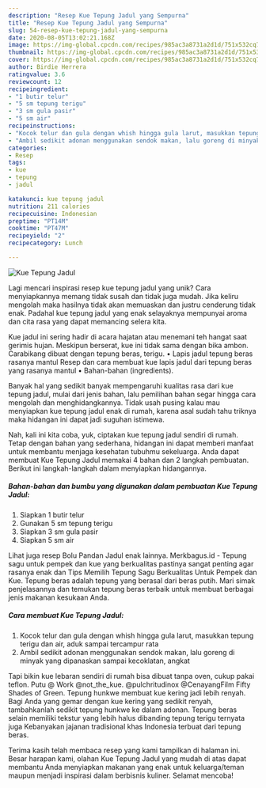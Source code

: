 ```yaml
---
description: "Resep Kue Tepung Jadul yang Sempurna"
title: "Resep Kue Tepung Jadul yang Sempurna"
slug: 54-resep-kue-tepung-jadul-yang-sempurna
date: 2020-08-05T13:02:21.168Z
image: https://img-global.cpcdn.com/recipes/985ac3a8731a2d1d/751x532cq70/kue-tepung-jadul-foto-resep-utama.jpg
thumbnail: https://img-global.cpcdn.com/recipes/985ac3a8731a2d1d/751x532cq70/kue-tepung-jadul-foto-resep-utama.jpg
cover: https://img-global.cpcdn.com/recipes/985ac3a8731a2d1d/751x532cq70/kue-tepung-jadul-foto-resep-utama.jpg
author: Birdie Herrera
ratingvalue: 3.6
reviewcount: 12
recipeingredient:
- "1 butir telur"
- "5 sm tepung terigu"
- "3 sm gula pasir"
- "5 sm air"
recipeinstructions:
- "Kocok telur dan gula dengan whish hingga gula larut, masukkan tepung terigu dan air, aduk sampai tercampur rata"
- "Ambil sedikit adonan menggunakan sendok makan, lalu goreng di minyak yang dipanaskan sampai kecoklatan, angkat"
categories:
- Resep
tags:
- kue
- tepung
- jadul

katakunci: kue tepung jadul 
nutrition: 211 calories
recipecuisine: Indonesian
preptime: "PT14M"
cooktime: "PT47M"
recipeyield: "2"
recipecategory: Lunch

---
```



![Kue Tepung Jadul](https://img-global.cpcdn.com/recipes/985ac3a8731a2d1d/751x532cq70/kue-tepung-jadul-foto-resep-utama.jpg)

Lagi mencari inspirasi resep kue tepung jadul yang unik? Cara menyiapkannya memang tidak susah dan tidak juga mudah. Jika keliru mengolah maka hasilnya tidak akan memuaskan dan justru cenderung tidak enak. Padahal kue tepung jadul yang enak selayaknya mempunyai aroma dan cita rasa yang dapat memancing selera kita.

Kue jadul ini sering hadir di acara hajatan atau menemani teh hangat saat gerimis hujan. Meskipun berserat, kue ini tidak sama dengan bika ambon. Carabikang dibuat dengan tepung beras, terigu. • Lapis jadul tepung beras rasanya mantul Resep dan cara membuat kue lapis jadul dari tepung beras yang rasanya mantul • Bahan-bahan (ingredients).

Banyak hal yang sedikit banyak mempengaruhi kualitas rasa dari kue tepung jadul, mulai dari jenis bahan, lalu pemilihan bahan segar hingga cara mengolah dan menghidangkannya. Tidak usah pusing kalau mau menyiapkan kue tepung jadul enak di rumah, karena asal sudah tahu triknya maka hidangan ini dapat jadi suguhan istimewa.


Nah, kali ini kita coba, yuk, ciptakan kue tepung jadul sendiri di rumah. Tetap dengan bahan yang sederhana, hidangan ini dapat memberi manfaat untuk membantu menjaga kesehatan tubuhmu sekeluarga. Anda dapat membuat Kue Tepung Jadul memakai 4 bahan dan 2 langkah pembuatan. Berikut ini langkah-langkah dalam menyiapkan hidangannya.

<!--inarticleads1-->

##### Bahan-bahan dan bumbu yang digunakan dalam pembuatan Kue Tepung Jadul:

1. Siapkan 1 butir telur
1. Gunakan 5 sm tepung terigu
1. Siapkan 3 sm gula pasir
1. Siapkan 5 sm air


Lihat juga resep Bolu Pandan Jadul enak lainnya. Merkbagus.id - Tepung sagu untuk pempek dan kue yang berkualitas pastinya sangat penting agar rasanya enak dan Tips Memilih Tepung Sagu Berkualitas Untuk Pempek dan Kue. Tepung beras adalah tepung yang berasal dari beras putih. Mari simak penjelasannya dan temukan tepung beras terbaik untuk membuat berbagai jenis makanan kesukaan Anda. 

<!--inarticleads2-->

##### Cara membuat Kue Tepung Jadul:

1. Kocok telur dan gula dengan whish hingga gula larut, masukkan tepung terigu dan air, aduk sampai tercampur rata
1. Ambil sedikit adonan menggunakan sendok makan, lalu goreng di minyak yang dipanaskan sampai kecoklatan, angkat


Tapi bikin kue lebaran sendiri di rumah bisa dibuat tanpa oven, cukup pakai teflon. Putu @ Work @not_the_kue. @pulchritudinox @CenayangFilm Fifty Shades of Green. Tepung hunkwe membuat kue kering jadi lebih renyah. Bagi Anda yang gemar dengan kue kering yang sedikit renyah, tambahkanlah sedikit tepung hunkwe ke dalam adonan. Tepung beras selain memiliki tekstur yang lebih halus dibanding tepung terigu ternyata juga Kebanyakan jajanan tradisional khas Indonesia terbuat dari tepung beras. 

Terima kasih telah membaca resep yang kami tampilkan di halaman ini. Besar harapan kami, olahan Kue Tepung Jadul yang mudah di atas dapat membantu Anda menyiapkan makanan yang enak untuk keluarga/teman maupun menjadi inspirasi dalam berbisnis kuliner. Selamat mencoba!

